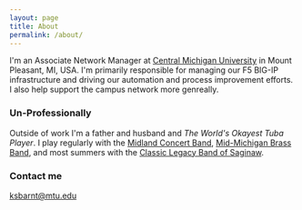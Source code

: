 ```yaml
---
layout: page
title: About
permalink: /about/
---
```


I'm an Associate Network Manager at [Central Michigan University](https://www.cmich.edu) in Mount Pleasant, MI, USA. I'm primarily responsible for managing our F5 BIG-IP infrastructure and driving our automation and process improvement efforts. I also help support the campus network more genreally.

### Un-Professionally

Outside of work I'm a father and husband and _The World's Okayest Tuba Player_. I play regularly with the [Midland Concert Band](https://www.midlandconcertband.com), [Mid-Michigan Brass Band](https://www.midmichiganbrassband.com), and most summers with the [Classic Legacy Band of Saginaw](https://classiclegacyband.com).

### Contact me

[ksbarnt@mtu.edu](mailto:ksbarnt@mtu.edu)
